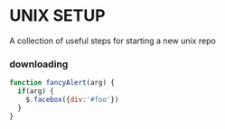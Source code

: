 # UNIX SETUP #

A collection of useful steps for starting a new unix repo

### downloading  ###

```javascript
function fancyAlert(arg) {
  if(arg) {
    $.facebox({div:'#foo'})
  }
}
```
